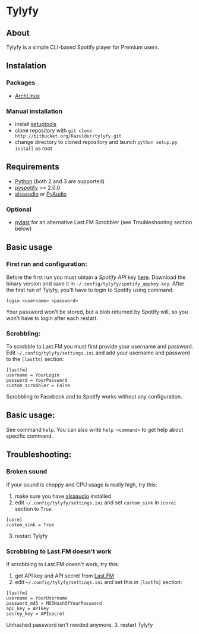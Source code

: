 Tylyfy
======

About
-----

Tylyfy is a simple CLI-based Spotify player for Premium users.

Instalation
-----------

### Packages

- [ArchLinux](https://aur.archlinux.org/packages/tylyfy-git/)

### Manual installation

- install [setuptools](https://pypi.python.org/pypi/setuptools)
- clone repository with `git clone http://bitbucket.org/Kazuldur/tylyfy.git`
- change directory to cloned repository and launch `python setup.py install` as root

Requirements
------------

- [Python](http://python.org) (both 2 and 3 are supported)
- [pyspotify](http://pyspotify.mopidy.com/en/latest/) >= 2.0.0
- [alsaaudio](http://pyalsaaudio.sourceforge.net/) or [PyAudio](http://people.csail.mit.edu/hubert/pyaudio/)

### Optional

- [pylast](https://code.google.com/p/pylast/) for an alternative Last.FM Scrobbler (see Troubleshooting section below)

Basic usage
-----------

### First run and configuration:

Before the first run you must obtain a _Spotify API_ key [here](https://developer.spotify.com/my-account/keys). Download the binary version and save it in `~/.config/tylyfy/spotify_appkey.key`.
After the first run of Tylyfy, you'll have to login to Spotify using command:
```
login <username> <password>
```

Your password won't be stored, but a blob returned by Spotify will, so you won't have to login after each restart.

### Scrobbling:

To scrobble to Last.FM you must first provide your username and password. Edit `~/.config/tylyfy/settings.ini` and add your username and password to the `[lastfm]` section:
```
[lastfm]
username = YourLogin
password = YourPassword
custom_scrobbler = False
```

Scrobbling to Facebook and to Spotify works without any configuration.

Basic usage:
------------

See command `help`. You can also write `help <command>` to get help about specific command.

Troubleshooting:
----------------

### Broken sound

If your sound is choppy and CPU usage is really high, try this:

1. make sure you have [alsaaudio](http://pyalsaaudio.sourceforge.net/) installed
2. edit `~/.config/tylyfy/settings.ini` and set `custom_sink` in `[core]` section to `True`:
```
[core]
custom_sink = True
```
3. restart Tylyfy

### Scrobbling to Last.FM doesn't work
If scrobbling to Last.FM doesn't work, try this:

1. get API key and API secret from [Last.FM](http://www.lastfm.pl/api/account/create)
2. edit `~/.config/tylyfy/settings.ini` and set this in `[lastfm]` section:
```
[lastfm]
username = YourUsername
password_md5 = MD5HashOfYourPassword
api_key = APIkey
secrey_key = APIsecret
```
Unhashed password isn't needed anymore.
3. restart Tylyfy
